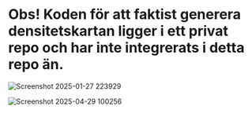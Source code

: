 # Obs! Koden för att faktist generera densitetskartan ligger i ett privat repo och har inte integrerats i detta repo än.

![Screenshot 2025-01-27 223929](https://github.com/user-attachments/assets/1012ba72-aa1a-4494-8a71-14f52ed92f2a)


![Screenshot 2025-04-29 100256](https://github.com/user-attachments/assets/9d5875bb-6aa7-4dd2-83ea-bf9e74560748)
